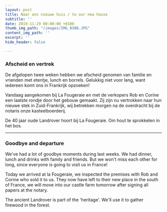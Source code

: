 ```yaml
---
layout: post
title: Naar ons nieuwe huis / to our new house
subtitle: ''
date: 2019-11-29 00:00:00 +0100
thumb_img_path: "/images/IMG_0380.JPG"
content_img_path: ''
excerpt: ''
hide_header: false

---
```

### Afscheid en vertrek

De afgelopen twee weken hebben we afscheid genomen van familie en vrienden met etentje, lunch en borrels. Gelukkig niet voor lang, want iedereen komt ons in Frankrijk opzoeken!

Vandaag aangekomen bij La Fougeraie en met de verkopers Rob en Corine een laatste rondje door het gebouw gemaakt. Zij zijn nu vertrokken naar hun nieuwe stek in Zuid-Frankrijk, wij betrekken morgen na de overdracht bij de notaris onze kasteelboerderij.

De 40 jaar oude Landrover hoort bij La Fougeraie. Om hout te sprokkelen in het bos.

***

### Goodbye and departure 

We've had a lot of goodbye moments during last weeks. We had dinner, lunch and drinks with family and friends. But we won't miss each other for long, since everyone is going to visit us in France!

Today we arrived at la Fougeraie, we inspected the premises with Rob and Corine who sold it to us. They now have left to their new place in the south of France, we will move into our castle farm tomorrow after signing all papers at the notary.

The ancient Landrover is part of the 'heritage'. We'll use it to gather firewood in the forest.